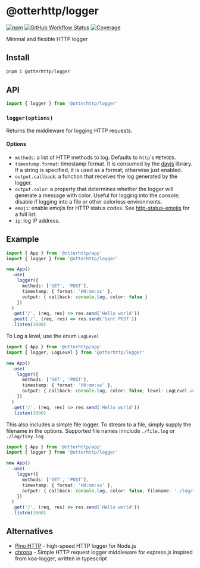 # @otterhttp/logger

[![npm][npm-img]][npm-url]
[![GitHub Workflow Status][gh-actions-img]][github-actions]
[![Coverage][cov-img]][cov-url]

Minimal and flexible HTTP logger

## Install

```sh
pnpm i @otterhttp/logger
```

## API

```ts
import { logger } from '@otterhttp/logger'
```

### `logger(options)`

Returns the middleware for logging HTTP requests.

#### Options

- `methods`: a list of HTTP methods to log. Defaults to `http`'s `METHODS`.
- `timestamp.format`: timestamp format. It is consumed by the [dayjs](https://day.js.org) library. If a string is specified, it is used as a format; otherwise just enabled.
- `output.callback`: a function that receives the log generated by the logger.
- `output.color`: a property that determines whether the logger will generate a message with color. Useful for logging into the console; disable if logging into a file or other colorless environments.
- `emoji`: enable emojis for HTTP status codes. See [http-status-emojis](https://github.com/bendrucker/http-status-emojis/blob/master/index.js) for a full list.
- `ip`: log IP address.

## Example

```ts
import { App } from '@otterhttp/app'
import { logger } from '@otterhttp/logger'

new App()
  .use(
    logger({
      methods: ['GET', 'POST'],
      timestamp: { format: 'HH:mm:ss' },
      output: { callback: console.log, color: false }
    })
  )
  .get('/', (req, res) => res.send('Hello world'))
  .post('/', (req, res) => res.send('Sent POST'))
  .listen(3000)
```

To Log a level, use the enum `LogLevel`

```ts
import { App } from '@otterhttp/app'
import { logger, LogLevel } from '@otterhttp/logger'

new App()
  .use(
    logger({
      methods: ['GET', 'POST'],
      timestamp: { format: 'HH:mm:ss' },
      output: { callback: console.log, color: false, level: LogLevel.warn }
    })
  )
  .get('/', (req, res) => res.send('Hello world'))
  .listen(3000)
```

This also includes a simple file logger. To stream to a file, simply supply the filename in the options. Supported file names innclude
`./file.log` or `./log/tiny.log`

```ts
import { App } from '@otterhttp/app'
import { logger } from '@otterhttp/logger'

new App()
  .use(
    logger({
      methods: ['GET', 'POST'],
      timestamp: { format: 'HH:mm:ss' },
      output: { callback: console.log, color: false, filename: './log/tiny.log' }
    })
  )
  .get('/', (req, res) => res.send('Hello world'))
  .listen(3000)
```

## Alternatives

- [Pino HTTP](https://github.com/pinojs/pino-http) - high-speed HTTP logger for Node.js
- [chrona](https://github.com/xambassador/chrona) - Simple HTTP request logger middleware for express.js inspired from koa-logger, written in typescript

[npm-url]: https://npmjs.com/package/@otterhttp/logger
[npm-img]: https://img.shields.io/npm/dt/@otterhttp/logger?style=for-the-badge&color=blueviolet
[github-actions]: https://github.com/OtterJS/otterhttp-logger/actions
[gh-actions-img]: https://img.shields.io/github/actions/workflow/status/OtterJS/otterhttp-logger/ci.yml?branch=main&style=for-the-badge&color=blueviolet&label=&logo=github
[cov-url]: https://coveralls.io/github/OtterJS/otterhttp-logger
[cov-img]: https://img.shields.io/coveralls/github/OtterJS/otterhttp-logger?style=for-the-badge&color=blueviolet
